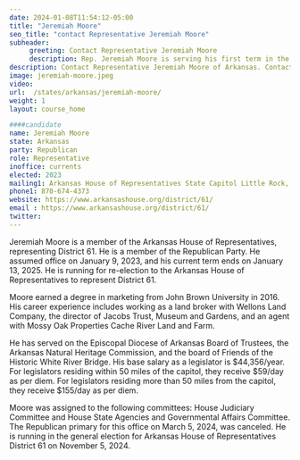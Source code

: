 ```yaml
---
date: 2024-01-08T11:54:12-05:00
title: "Jeremiah Moore"
seo_title: "contact Representative Jeremiah Moore"
subheader:
     greeting: Contact Representative Jeremiah Moore
     description: Rep. Jeremiah Moore is serving his first term in the Arkansas House of Representatives. He represents District 61 which includes portions of Monroe, Prairie, Woodruff, Jackson, and Arkansas Counties.
description: Contact Representative Jeremiah Moore of Arkansas. Contact information for Jeremiah Moore includes email address, phone number, and mailing address.
image: jeremiah-moore.jpeg
video:
url:  /states/arkansas/jeremiah-moore/
weight: 1
layout: course_home

####candidate
name: Jeremiah Moore
state: Arkansas
party: Republican
role: Representative
inoffice: currents
elected: 2023
mailing1: Arkansas House of Representatives State Capitol Little Rock, AR 72201
phone1: 870-674-4373
website: https://www.arkansashouse.org/district/61/
email : https://www.arkansashouse.org/district/61/
twitter:
---
```


Jeremiah Moore is a member of the Arkansas House of Representatives, representing District 61. He is a member of the Republican Party. He assumed office on January 9, 2023, and his current term ends on January 13, 2025. He is running for re-election to the Arkansas House of Representatives to represent District 61.

Moore earned a degree in marketing from John Brown University in 2016. His career experience includes working as a land broker with Wellons Land Company, the director of Jacobs Trust, Museum and Gardens, and an agent with Mossy Oak Properties Cache River Land and Farm.

He has served on the Episcopal Diocese of Arkansas Board of Trustees, the Arkansas Natural Heritage Commission, and the board of Friends of the Historic White River Bridge. His base salary as a legislator is $44,356/year. For legislators residing within 50 miles of the capitol, they receive $59/day as per diem. For legislators residing more than 50 miles from the capitol, they receive $155/day as per diem.

Moore was assigned to the following committees: House Judiciary Committee and House State Agencies and Governmental Affairs Committee. The Republican primary for this office on March 5, 2024, was canceled. He is running in the general election for Arkansas House of Representatives District 61 on November 5, 2024.
